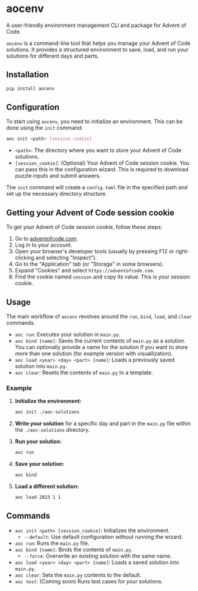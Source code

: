 # aocenv

A user-friendly environment management CLI and package for Advent of Code.

`aocenv` is a command-line tool that helps you manage your Advent of Code solutions. It provides a structured environment to save, load, and run your solutions for different days and parts.

## Installation

```bash
pip install aocenv
```

## Configuration

To start using `aocenv`, you need to initialize an environment. This can be done using the `init` command:

```bash
aoc init <path> [session_cookie]
```

- `<path>`: The directory where you want to store your Advent of Code solutions.
- `[session_cookie]`: (Optional) Your Advent of Code session cookie. You can pass this in the configuration wizard. This is required to download puzzle inputs and submit answers.

The `init` command will create a `config.toml` file in the specified path and set up the necessary directory structure.

## Getting your Advent of Code session cookie

To get your Advent of Code session cookie, follow these steps:

1.  Go to [adventofcode.com](https://adventofcode.com).
2.  Log in to your account.
3.  Open your browser's developer tools (usually by pressing F12 or right-clicking and selecting "Inspect").
4.  Go to the "Application" tab (or "Storage" in some browsers).
5.  Expand "Cookies" and select `https://adventofcode.com`.
6.  Find the cookie named `session` and copy its value. This is your session cookie.

## Usage

The main workflow of `aocenv` revolves around the `run`, `bind`, `load`, and `clear` commands.

- `aoc run`: Executes your solution in `main.py`.
- `aoc bind [name]`: Saves the current contents of `main.py` as a solution. You can optionally provide a name for the solution if you want to store more than one solution (for example version with visuallization).
- `aoc load <year> <day> <part> [name]`: Loads a previously saved solution into `main.py`.
- `aoc clear`: Resets the contents of `main.py` to a template.

### Example

1.  **Initialize the environment:**
    ```bash
    aoc init ./aoc-solutions
    ```

2.  **Write your solution** for a specific day and part in the `main.py` file within the `./aoc-solutions` directory.

3.  **Run your solution:**
    ```bash
    aoc run
    ```

4.  **Save your solution:**
    ```bash
    aoc bind
    ```

5.  **Load a different solution:**
    ```bash
    aoc load 2023 1 1
    ```

## Commands

- `aoc init <path> [session_cookie]`: Initializes the environment.
  - `--default`: Use default configuration without running the wizard.
- `aoc run`: Runs the `main.py` file.
- `aoc bind [name]`: Binds the contents of `main.py`.
  - `--force`: Overwrite an existing solution with the same name.
- `aoc load <year> <day> <part> [name]`: Loads a saved solution into `main.py`.
- `aoc clear`: Sets the `main.py` contents to the default.
- `aoc test`: (Coming soon) Runs test cases for your solutions.
